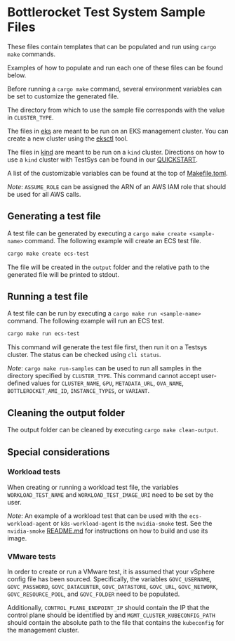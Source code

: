 # Bottlerocket Test System Sample Files

These files contain templates that can be populated and run using `cargo make` commands.

Examples of how to populate and run each one of these files can be found below.

Before running a `cargo make` command, several environment variables can be set to customize the generated file.

The directory from which to use the sample file corresponds with the value in `CLUSTER_TYPE`.

The files in [eks](./eks) are meant to be run on an EKS management cluster.
You can create a new cluster using the [eksctl](https://eksctl.io/introduction/) tool.

The files in [kind](./kind) are meant to be run on a `kind` cluster.
Directions on how to use a `kind` cluster with TestSys can be found in our [QUICKSTART](../../docs/QUICKSTART.md).

A list of the customizable variables can be found at the top of [Makefile.toml](./Makefile.toml).

_Note_: `ASSUME_ROLE` can be assigned the ARN of an AWS IAM role that should be used for all AWS calls.

## Generating a test file

A test file can be generated by executing a `cargo make create <sample-name>` command.
The following example will create an ECS test file.

```bash
cargo make create ecs-test
```

The file will be created in the `output` folder and the relative path to the generated file will be printed to stdout.

## Running a test file

A test file can be run by executing a `cargo make run <sample-name>` command.
The following example will run an ECS test.

```bash
cargo make run ecs-test
```

This command will generate the test file first, then run it on a Testsys cluster.
The status can be checked using `cli status`.

_Note_: `cargo make run-samples` can be used to run all samples in the directory specified by `CLUSTER_TYPE`.
This command cannot accept user-defined values for `CLUSTER_NAME`, `GPU`, `METADATA_URL`, `OVA_NAME`, `BOTTLEROCKET_AMI_ID`, `INSTANCE_TYPES`, or `VARIANT`.

## Cleaning the output folder

The output folder can be cleaned by executing `cargo make clean-output`.

## Special considerations

### Workload tests

When creating or running a workload test file, the variables `WORKLOAD_TEST_NAME` and `WORKLOAD_TEST_IMAGE_URI` need to be set by the user.

_Note_: An example of a workload test that can be used with the `ecs-workload-agent` or `k8s-workload-agent` is the `nvidia-smoke` test.
See the `nvidia-smoke` [README.md](../tests/workload/nvidia-smoke/README.md) for instructions on how to build and use its image.

### VMware tests

In order to create or run a VMware test, it is assumed that your vSphere config file has been sourced.
Specifically, the variables `GOVC_USERNAME`, `GOVC_PASSWORD`, `GOVC_DATACENTER`, `GOVC_DATASTORE`, `GOVC_URL`, `GOVC_NETWORK`, `GOVC_RESOURCE_POOL`, and `GOVC_FOLDER` need to be populated.

Additionally, `CONTROL_PLANE_ENDPOINT_IP` should contain the IP that the control plane should be identified by and `MGMT_CLUSTER_KUBECONFIG_PATH` should contain the absolute path to the file that contains the `kubeconfig` for the management cluster.
